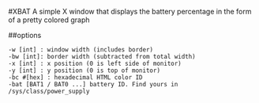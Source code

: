 #XBAT
A simple X window that displays the battery percentage in the form
of a pretty colored graph

##options
````
-w [int] : window width (includes border)
-bw [int]: border width (subtracted from total width)
-x [int] : x position (0 is left side of monitor)
-y [int] : y position (0 is top of monitor)
-bc #[hex] : hexadecimal HTML color ID
-bat [BAT1 / BAT0 ...] battery ID. Find yours in /sys/class/power_supply
````
